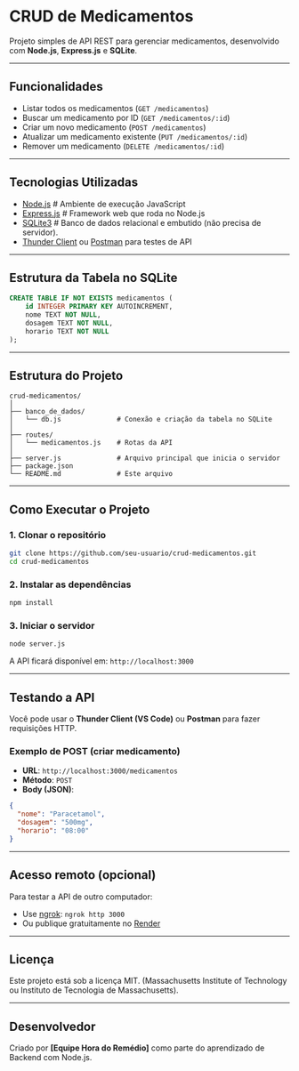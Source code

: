 
# CRUD de Medicamentos

Projeto simples de API REST para gerenciar medicamentos, desenvolvido com **Node.js**, **Express.js** e **SQLite**.

---

## Funcionalidades

- Listar todos os medicamentos (`GET /medicamentos`)
- Buscar um medicamento por ID (`GET /medicamentos/:id`)
- Criar um novo medicamento (`POST /medicamentos`)
- Atualizar um medicamento existente (`PUT /medicamentos/:id`)
- Remover um medicamento (`DELETE /medicamentos/:id`)

---

## Tecnologias Utilizadas

- [Node.js](https://nodejs.org)                # Ambiente de execução JavaScript
- [Express.js](https://expressjs.com/)         # Framework web que roda no Node.js
- [SQLite3](https://www.sqlite.org/index.html) # Banco de dados relacional e embutido (não precisa de servidor).
- [Thunder Client](https://www.thunderclient.com/) ou [Postman](https://www.postman.com/) para testes de API

---

## Estrutura da Tabela no SQLite

```sql
CREATE TABLE IF NOT EXISTS medicamentos (
    id INTEGER PRIMARY KEY AUTOINCREMENT,
    nome TEXT NOT NULL,
    dosagem TEXT NOT NULL,
    horario TEXT NOT NULL
);
```

---

## Estrutura do Projeto

```
crud-medicamentos/
│
├── banco_de_dados/
│   └── db.js              # Conexão e criação da tabela no SQLite
│
├── routes/
│   └── medicamentos.js    # Rotas da API
│
├── server.js              # Arquivo principal que inicia o servidor
├── package.json
└── README.md              # Este arquivo
```

---

## Como Executar o Projeto

### 1. Clonar o repositório

```bash
git clone https://github.com/seu-usuario/crud-medicamentos.git
cd crud-medicamentos
```

### 2. Instalar as dependências

```bash
npm install
```

### 3. Iniciar o servidor

```bash
node server.js
```

A API ficará disponível em: `http://localhost:3000`

---

## Testando a API

Você pode usar o **Thunder Client (VS Code)** ou **Postman** para fazer requisições HTTP.

### Exemplo de POST (criar medicamento)

- **URL**: `http://localhost:3000/medicamentos`
- **Método**: `POST`
- **Body (JSON)**:

```json
{
  "nome": "Paracetamol",
  "dosagem": "500mg",
  "horario": "08:00"
}
```

---

## Acesso remoto (opcional)

Para testar a API de outro computador:

- Use [ngrok](https://ngrok.com): `ngrok http 3000`
- Ou publique gratuitamente no [Render](https://render.com)

---

## Licença

Este projeto está sob a licença MIT. 
(Massachusetts Institute of Technology ou Instituto de Tecnologia de Massachusetts).

---

## Desenvolvedor

Criado por **[Equipe Hora do Remédio]** como parte do aprendizado de Backend com Node.js.